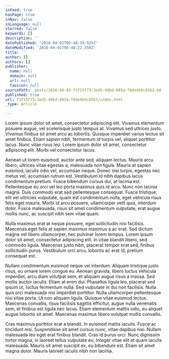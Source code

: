 ```yaml
---
inFeed: true
hasPage: true
inNav: false
inLanguage: null
starred: false
keywords: []
description: ''
datePublished: '2016-04-01T06:48:30.925Z'
dateModified: '2016-04-01T06:48:22.350Z'
title: ''
author: []
authors: []
publisher:
  name: null
  domain: null
  url: null
  favicon: null
sourcePath: _posts/2016-04-01-f3f15f73-3ed5-40bd-893a-f0de4b9c85b3.md
published: true
url: f3f15f73-3ed5-40bd-893a-f0de4b9c85b3/index.html
_type: Article

---
```

Lorem ipsum dolor sit amet, consectetur adipiscing elit. Vivamus elementum posuere augue, vel scelerisque justo tempus at. Vivamus sed ultrices justo. Vivamus finibus sit amet arcu ac lobortis. Quisque imperdiet varius lectus sit amet finibus. Etiam sapien nibh, fermentum id turpis vel, aliquet porttitor lacus. Nunc vitae risus leo. Lorem ipsum dolor sit amet, consectetur adipiscing elit. Morbi vel consectetur lacus.

Aenean ut lorem euismod, auctor ante sed, aliquam lectus. Mauris arcu libero, ultrices vitae egestas a, malesuada non ligula. Mauris at sapien euismod, iaculis odio vel, accumsan neque. Donec nisi turpis, egestas nec metus vel, accumsan rutrum est. Vestibulum id nibh dapibus lacus condimentum pretium. Fusce bibendum cursus dui, at lacinia est. Pellentesque eu orci vel leo porta maximus quis id arcu. Nunc non lacinia magna. Duis commodo erat sed pellentesque consequat. Fusce tristique, elit vel ultricies vulputate, quam est condimentum nulla, eget vehicula risus felis eget mauris. Morbi id arcu posuere, ullamcorper velit quis, interdum dolor. Fusce malesuada, risus sit amet condimentum vulputate, erat augue mollis nunc, ac suscipit nibh sem vitae quam.

Nulla maximus erat at neque posuere, eget sollicitudin nisi facilisis. Maecenas eget felis at sapien maximus maximus a ac erat. Sed dictum magna vel libero ullamcorper, nec pulvinar lorem tempus. Lorem ipsum dolor sit amet, consectetur adipiscing elit. In vitae blandit libero, sed commodo ligula. Maecenas justo nibh, placerat tempor erat sed, finibus sollicitudin purus. Vestibulum orci arcu, lobortis ac erat id, pretium consequat est.

Nullam condimentum euismod neque vel interdum. Aliquam tristique justo risus, eu ornare lorem congue eu. Aenean gravida, libero luctus vehicula imperdiet, arcu diam volutpat sem, et aliquam augue risus a massa. Sed mollis auctor iaculis. Etiam at enim dui. Phasellus ligula leo, placerat sed ipsum ut, luctus fermentum nulla. Sed vulputate in dui non facilisis. Nulla quis orci malesuada nisi imperdiet porttitor. Nulla ullamcorper pellentesque nisi vitae porta. Ut non aliquam ligula. Quisque vitae euismod lectus. Maecenas convallis, risus facilisis sagittis efficitur, augue nulla venenatis sem, et finibus est ligula nec lacus. Etiam elementum mattis odio, eu aliquet augue lobortis sit amet. Maecenas maximus libero volutpat mollis convallis.

Cras maximus porttitor erat a blandit. In euismod mattis iaculis. Fusce ac tincidunt nisi. Suspendisse sit amet cursus nunc, vitae dapibus nisi. Nullam malesuada leo eget erat finibus blandit. Cras id purus orci. Nunc dignissim tortor magna, in laoreet tellus vulputate eu. Integer vitae elit at quam iaculis malesuada. Mauris sit amet suscipit ex, eu bibendum est. Etiam sit amet magna dolor. Mauris laoreet iaculis nibh non lacinia.